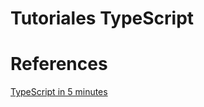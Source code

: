 # Tutoriales TypeScript

# References

[TypeScript in 5 minutes](https://www.typescriptlang.org/docs/handbook/typescript-in-5-minutes.html)